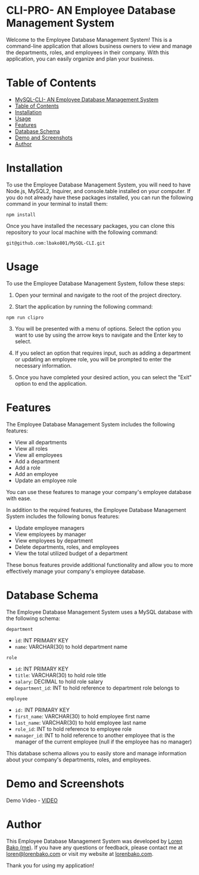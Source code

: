 # CLI-PRO- AN Employee Database Management System
Welcome to the Employee Database Management System! This is a command-line application that allows business owners to view and manage the departments, roles, and employees in their company. With this application, you can easily organize and plan your business.
# Table of Contents
- [MySQL-CLI- AN Employee Database Management System](#mysql-cli--an-employee-database-management-system)
- [Table of Contents](#table-of-contents)
- [Installation](#installation)
- [Usage](#usage)
- [Features](#features)
- [Database Schema](#database-schema)
- [Demo and Screenshots](#demo-and-screenshots)
- [Author](#author)

# Installation
To use the Employee Database Management System, you will need to have Node.js, MySQL2, Inquirer, and console.table installed on your computer. If you do not already have these packages installed, you can run the following command in your terminal to install them:
```
npm install
```
Once you have installed the necessary packages, you can clone this repository to your local machine with the following command:
```
git@github.com:lbako801/MySQL-CLI.git
```

# Usage 
To use the Employee Database Management System, follow these steps:

1. Open your terminal and navigate to the root of the project directory.

2. Start the application by running the following command:
```
npm run clipro
```
3. You will be presented with a menu of options. Select the option you want to use by using the arrow keys to navigate and the Enter key to select.

4. If you select an option that requires input, such as adding a department or updating an employee role, you will be prompted to enter the necessary information.

5. Once you have completed your desired action, you can select the "Exit" option to end the application.

# Features
The Employee Database Management System includes the following features:

 - View all departments
 - View all roles
 - View all employees
 - Add a department
 - Add a role
 - Add an employee
 - Update an employee role

You can use these features to manage your company's employee database with ease.

In addition to the required features, the Employee Database Management System includes the following bonus features:

 - Update employee managers
 - View employees by manager
 - View employees by department
 - Delete departments, roles, and employees
 - View the total utilized budget of a department

These bonus features provide additional functionality and allow you to more effectively manage your company's employee database.

# Database Schema

The Employee Database Management System uses a MySQL database with the following schema:

`department`
 - `id`: INT PRIMARY KEY
 - `name`: VARCHAR(30) to hold department name

`role`
 - `id`: INT PRIMARY KEY
 - `title`: VARCHAR(30) to hold role title
 - `salary`: DECIMAL to hold role salary
 - `department_id`: INT to hold reference to department role belongs to

`employee`
 - `id:` INT PRIMARY KEY
 - `first_name`: VARCHAR(30) to hold employee first name
 - `last_name`: VARCHAR(30) to hold employee last name
 - `role_id`: INT to hold reference to employee role
 - `manager_id`: INT to hold reference to another employee that is the manager of the current employee (null if the employee has no manager)

This database schema allows you to easily store and manage information about your company's departments, roles, and employees.
# Demo and Screenshots
Demo Video - [VIDEO](https://drive.google.com/file/d/1H4YLHbIPz_PXmNBR3eS2bVtk-GhmPZWx/view)
# Author
This Employee Database Management System was developed by [Loren Bako (me)](https://github.com/lbako801). If you have any questions or feedback, please contact me at loren@lorenbako.com or visit my website at [lorenbako.com](https://lorenbako.com). 

Thank you for using my application!
